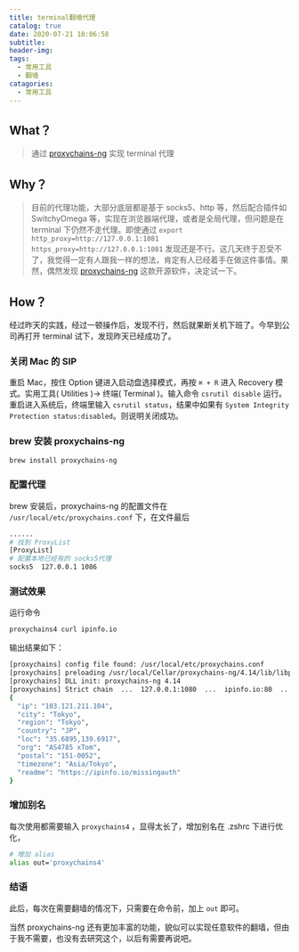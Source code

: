 ```yaml
---
title: terminal翻墙代理
catalog: true
date: 2020-07-21 10:06:58
subtitle:
header-img:
tags:
  - 常用工具
  - 翻墙
catagories:
  - 常用工具
---
```


## What？

> 通过 [proxychains-ng](https://github.com/rofl0r/proxychains-ng) 实现 terminal 代理

## Why？

> 目前的代理功能，大部分底层都是基于 socks5、http 等，然后配合插件如 SwitchyOmega 等，实现在浏览器端代理，或者是全局代理，但问题是在 terminal 下仍然不走代理。即使通过 `export http_proxy=http://127.0.0.1:1081 https_proxy=http://127.0.0.1:1081` 发现还是不行。这几天终于忍受不了，我觉得一定有人跟我一样的想法，肯定有人已经着手在做这件事情。果然，偶然发现 [proxychains-ng](https://github.com/rofl0r/proxychains-ng) 这款开源软件，决定试一下。

## How？

经过昨天的实践，经过一顿操作后，发现不行，然后就果断关机下班了。今早到公司再打开 terminal 试下，发现昨天已经成功了。

### 关闭 Mac 的 SIP

重启 Mac，按住 Option 键进入启动盘选择模式，再按 `⌘ + R` 进入 Recovery 模式。实用工具( Utilities )-> 终端( Terminal )。输入命令 `csrutil disable` 运行。重启进入系统后，终端里输入 `csrutil status`，结果中如果有 `System Integrity Protection status:disabled`。则说明关闭成功。

### brew 安装 proxychains-ng

```bash
brew install proxychains-ng
```

### 配置代理

brew 安装后，proxychains-ng 的配置文件在 `/usr/local/etc/proxychains.conf` 下，在文件最后

```bash
......
# 找到 ProxyList
[ProxyList]
# 配置本地已经有的 socks5代理
socks5  127.0.0.1 1086
```

### 测试效果

运行命令

```bash
proxychains4 curl ipinfo.io
```

输出结果如下：

```bash
[proxychains] config file found: /usr/local/etc/proxychains.conf
[proxychains] preloading /usr/local/Cellar/proxychains-ng/4.14/lib/libproxychains4.dylib
[proxychains] DLL init: proxychains-ng 4.14
[proxychains] Strict chain  ...  127.0.0.1:1080  ...  ipinfo.io:80  ...  OK
{
  "ip": "103.121.211.104",
  "city": "Tokyo",
  "region": "Tokyo",
  "country": "JP",
  "loc": "35.6895,139.6917",
  "org": "AS4785 xTom",
  "postal": "151-0052",
  "timezone": "Asia/Tokyo",
  "readme": "https://ipinfo.io/missingauth"
}
```

### 增加别名

每次使用都需要输入 `proxychains4` ，显得太长了，增加别名在 .zshrc 下进行优化，

```bash
# 增加 alias
alias out='proxychains4'
```

### 结语

此后，每次在需要翻墙的情况下，只需要在命令前，加上 `out` 即可。

当然 proxychains-ng 还有更加丰富的功能，貌似可以实现任意软件的翻墙，但由于我不需要，也没有去研究这个，以后有需要再说吧。
